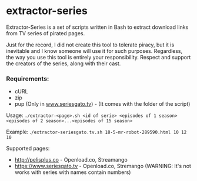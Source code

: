 # extractor-series

Extractor-Series is a set of scripts written in Bash to extract download links from TV series of pirated pages.

Just for the record, I did not create this tool to tolerate piracy, but it is inevitable and I know someone will use it for such purposes.
Regardless, the way you use this tool is entirely your responsibility.
Respect and support the creators of the series, along with their cast.

### Requirements:
* cURL
* zip
* pup (Only in www.seriesgato.tv) - (It comes with the folder of the script)

Usage: `./extractor-<page>.sh <id of serie> <episodes of 1 season> <episodes of 2 season>...<episodes of 15 season>`
  
Example: .`/extractor-seriesgato.tv.sh 18-5-mr-robot-289590.html 10 12 10`

Supported pages:
* http://pelisplus.co - Openload.co, Streamango
* https://www.seriesgato.tv - Openload.co, Stremango (WARNING: It's not works with series with names contain numbers)
